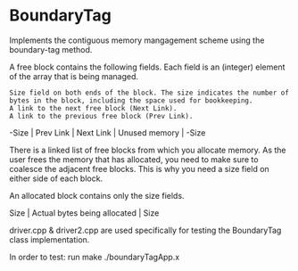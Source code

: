 # BoundaryTag
Implements the contiguous memory mangagement scheme using the boundary-tag method.

A free block contains the following fields. Each field is an (integer) element of the array that is being managed.

    Size field on both ends of the block. The size indicates the number of bytes in the block, including the space used for bookkeeping.
    A link to the next free block (Next Link).
    A link to the previous free block (Prev Link).

-Size |	Prev Link |	Next Link |	Unused memory |	-Size

There is a linked list of free blocks from which you allocate memory. As the user frees the memory that has allocated, you need to make sure to coalesce the adjacent free blocks. This is why you need a size field on either side of each block.

An allocated block contains only the size fields.

Size |	Actual bytes being allocated |	Size

driver.cpp & driver2.cpp are used specifically for testing the BoundaryTag class implementation.

In order to test: 
run make
./boundaryTagApp.x
